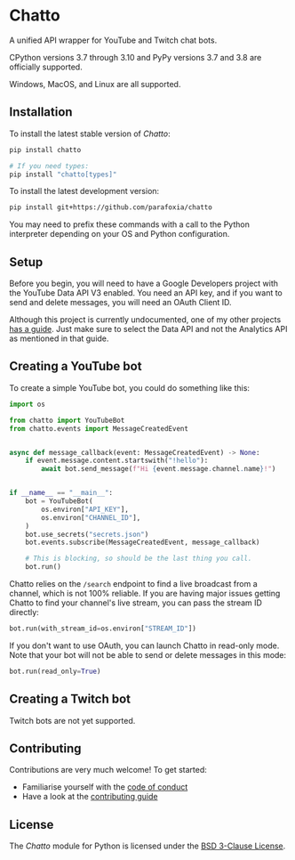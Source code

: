 # Chatto

A unified API wrapper for YouTube and Twitch chat bots.

CPython versions 3.7 through 3.10 and PyPy versions 3.7 and 3.8 are officially supported.

Windows, MacOS, and Linux are all supported.

## Installation

To install the latest stable version of *Chatto*:

```sh
pip install chatto

# If you need types:
pip install "chatto[types]"
```

To install the latest development version:

```sh
pip install git+https://github.com/parafoxia/chatto
```

You may need to prefix these commands with a call to the Python interpreter depending on your OS and Python configuration.

## Setup

Before you begin, you will need to have a Google Developers project with the YouTube Data API V3 enabled. You need an API key, and if you want to send and delete messages, you will need an OAuth Client ID.

Although this project is currently undocumented, one of my other projects [has a guide](https://analytix.readthedocs.io/en/latest/refs/yt-analytics-setup.html). Just make sure to select the Data API and not the Analytics API as mentioned in that guide.

## Creating a YouTube bot

To create a simple YouTube bot, you could do something like this:

```py
import os

from chatto import YouTubeBot
from chatto.events import MessageCreatedEvent


async def message_callback(event: MessageCreatedEvent) -> None:
    if event.message.content.startswith("!hello"):
        await bot.send_message(f"Hi {event.message.channel.name}!")


if __name__ == "__main__":
    bot = YouTubeBot(
        os.environ["API_KEY"],
        os.environ["CHANNEL_ID"],
    )
    bot.use_secrets("secrets.json")
    bot.events.subscribe(MessageCreatedEvent, message_callback)

    # This is blocking, so should be the last thing you call.
    bot.run()
```

Chatto relies on the `/search` endpoint to find a live broadcast from a channel, which is not 100% reliable. If you are having major issues getting Chatto to find your channel's live stream, you can pass the stream ID directly:

```py
bot.run(with_stream_id=os.environ["STREAM_ID"])
```

If you don't want to use OAuth, you can launch Chatto in read-only mode. Note that your bot will not be able to send or delete messages in this mode:

```py
bot.run(read_only=True)
```

## Creating a Twitch bot

Twitch bots are not yet supported.

## Contributing

Contributions are very much welcome! To get started:

* Familiarise yourself with the [code of conduct](https://github.com/parafoxia/chatto/blob/main/CODE_OF_CONDUCT.md)
* Have a look at the [contributing guide](https://github.com/parafoxia/chatto/blob/main/CONTRIBUTING.md)

## License

The *Chatto* module for Python is licensed under the [BSD 3-Clause License](https://github.com/parafoxia/chatto/blob/main/LICENSE).
